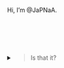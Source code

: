 Hi, I’m @JaPNaA.

<br><br><br>

<details><summary> <blockquote style="display: inline-block;"> Is that it? </blockquote> </summary>

Yes.

> Don't you want people to _know_ who you are?

They know I'm @JaPNaA.

> Yes, but like who's "JaPNaA"

Me.

> Oh my god. You know what? Let's just go through GitHub's template.
> - 👋 Hi, I’m @JaPNaA
> - 👀 I’m interested in ...

... I'm interested in, uh, code?

> Of course you are -- you're on GitHub -- but, anything else?

日本語も、かな？

> In English?

ノ

> .......
>
> Moving on
> - 👋 Hi, I’m @JaPNaA
> - 👀 I’m interested in _code and 日本語_
> - 🌱 I’m currently learning ...

... code, and 日本語

> You already said code, and those three characters look the same as what you wrote before.
>
> Can you be a bit more creative?

<br>
<br>
<br>
no
<br>
<br>
<br>

> Oh please, Lord, please just spare me!!
>
> ...
>
> Two more questions, I can do this.
>
> - 👋 Hi, I’m @JaPNaA
> - 👀 I’m interested in _code and 日本語_
> - 🌱 I’m currently learning _code and 日本語_
> - 💞️ I’m looking to collaborate on ...

... anything interesting, really.

> This still doesn't tell people anything about you.
>
> I mean, at least it shows you're willing to do anything.

Well if they contact me first.

> No one is going to contact you first! You're just some random high schooler on GitHub!
>
> ........
>
> Oh, and how _do_ they contact you? _(Finally, the last question, then I can leave!)_
>
> - 👋 Hi, I’m @JaPNaA
> - 👀 I’m interested in _code and 日本語_
> - 🌱 I’m currently learning _code and 日本語_
> - 💞️ I’m looking to collaborate on _anything interesting, really._
> - 📫 How to reach me ...

I dunno.

> What do you mean, _I don't know?_

I mean I have [social media accounts](https://japnaa.github.io/about), but I don't use it.

I do check my [email](mailto:leonehuang100@gmail.com), but strangers emailing me is scary.

And if you meet me in real life, I'll probably ignore you so.

> So it's impossible?

I mean, I said I check my [email](mailto:leonehuang100@gmail.com), but.

> No, no one needs to contact you.
>
> - 👋 Hi, I’m @JaPNaA
> - 👀 I’m interested in _code and 日本語_
> - 🌱 I’m currently learning _code and 日本語_
> - 💞️ I’m looking to collaborate on _anything interesting, really._
> - 📫 How to reach me<i>: impossible</i>

_JaPNaA's imaginary friend stands up, stretches, and walks away._

> Ahh~! Finally, I'm done!

</details>
